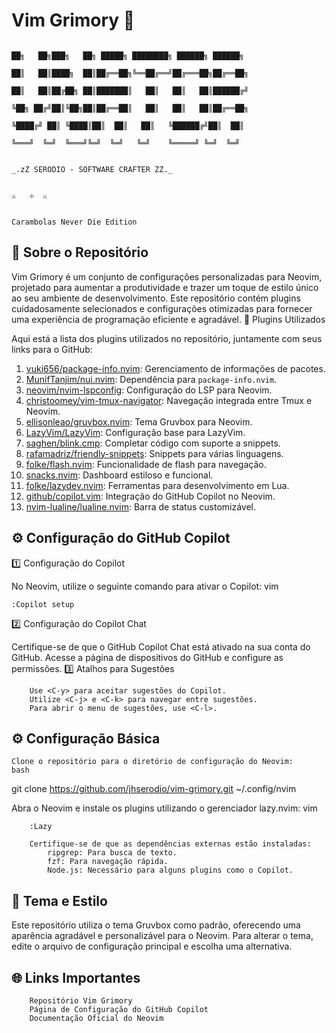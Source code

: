 # Vim Grimory 🌟


                                                                                                      ██╗   ██╗███╗   ██╗ █████╗ ████████╗ ██████╗ ██████╗ 
                                                                                                      ██║   ██║████╗  ██║██╔══██╗╚══██╔══╝██╔═══██╗██╔══██╗
                                                                                                      ██║   ██║██╔██╗ ██║███████║   ██║   ██║   ██║██████╔╝
                                                                                                      ╚██╗ ██╔╝██║╚██╗██║██╔══██║   ██║   ██║   ██║██╔══██╗
                                                                                                       ╚████╔╝ ██║ ╚████║██║  ██║   ██║   ╚██████╔╝██║  ██║
                                                                                                        ╚═══╝  ╚═╝  ╚═══╝╚═╝  ╚═╝   ╚═╝    ╚═════╝ ╚═╝  ╚═╝
                                                                                                
                                                                                                               _.zZ SERODIO - SOFTWARE CRAFTER ZZ._
                                                                                                        
                                                                                                                           ⚔   ☩  ⚔
                                                                                                        
                                                                                                                  Carambolas Never Die Edition

## 🌟 Sobre o Repositório

Vim Grimory é um conjunto de configurações personalizadas para Neovim, projetado para aumentar a produtividade e trazer um toque de estilo único ao seu ambiente de desenvolvimento. Este repositório contém plugins cuidadosamente selecionados e configurações otimizadas para fornecer uma experiência de programação eficiente e agradável.
🌟 Plugins Utilizados

Aqui está a lista dos plugins utilizados no repositório, juntamente com seus links para o GitHub:

1. [vuki656/package-info.nvim](https://github.com/vuki656/package-info.nvim): Gerenciamento de informações de pacotes.
2. [MunifTanjim/nui.nvim](https://github.com/MunifTanjim/nui.nvim): Dependência para `package-info.nvim`.
3. [neovim/nvim-lspconfig](https://github.com/neovim/nvim-lspconfig): Configuração do LSP para Neovim.
4. [christoomey/vim-tmux-navigator](https://github.com/christoomey/vim-tmux-navigator): Navegação integrada entre Tmux e Neovim.
5. [ellisonleao/gruvbox.nvim](https://github.com/ellisonleao/gruvbox.nvim): Tema Gruvbox para Neovim.
6. [LazyVim/LazyVim](https://github.com/LazyVim/LazyVim): Configuração base para LazyVim.
7. [saghen/blink.cmp](https://github.com/saghen/blink.cmp): Completar código com suporte a snippets.
8. [rafamadriz/friendly-snippets](https://github.com/rafamadriz/friendly-snippets): Snippets para várias linguagens.
9. [folke/flash.nvim](https://github.com/folke/flash.nvim): Funcionalidade de flash para navegação.
10. [snacks.nvim](https://github.com/snacks.nvim): Dashboard estiloso e funcional.
11. [folke/lazydev.nvim](https://github.com/folke/lazydev.nvim): Ferramentas para desenvolvimento em Lua.
12. [github/copilot.vim](https://github.com/github/copilot.vim): Integração do GitHub Copilot no Neovim.
13. [nvim-lualine/lualine.nvim](https://github.com/nvim-lualine/lualine.nvim): Barra de status customizável.

## ⚙️ Configuração do GitHub Copilot
1️⃣ Configuração do Copilot

No Neovim, utilize o seguinte comando para ativar o Copilot:
vim

```
:Copilot setup

```

2️⃣ Configuração do Copilot Chat

Certifique-se de que o GitHub Copilot Chat está ativado na sua conta do GitHub. Acesse a página de dispositivos do GitHub e configure as permissões.
3️⃣ Atalhos para Sugestões

```
    Use <C-y> para aceitar sugestões do Copilot.
    Utilize <C-j> e <C-k> para navegar entre sugestões.
    Para abrir o menu de sugestões, use <C-l>.

```
## ⚙️ Configuração Básica

    Clone o repositório para o diretório de configuração do Neovim:
    bash

git clone https://github.com/jhserodio/vim-grimory.git ~/.config/nvim

Abra o Neovim e instale os plugins utilizando o gerenciador lazy.nvim:
vim

```
    :Lazy

    Certifique-se de que as dependências externas estão instaladas:
        ripgrep: Para busca de texto.
        fzf: Para navegação rápida.
        Node.js: Necessário para alguns plugins como o Copilot.

```

## 🎨 Tema e Estilo

Este repositório utiliza o tema Gruvbox como padrão, oferecendo uma aparência agradável e personalizável para o Neovim. Para alterar o tema, edite o arquivo de configuração principal e escolha uma alternativa.
## 🌐 Links Importantes

```
    Repositório Vim Grimory
    Página de Configuração do GitHub Copilot
    Documentação Oficial do Neovim
```
